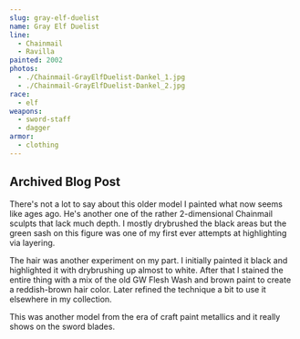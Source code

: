 ```yaml
---
slug: gray-elf-duelist
name: Gray Elf Duelist
line:
  - Chainmail
  - Ravilla
painted: 2002
photos:
  - ./Chainmail-GrayElfDuelist-Dankel_1.jpg
  - ./Chainmail-GrayElfDuelist-Dankel_2.jpg
race:
  - elf
weapons:
  - sword-staff
  - dagger
armor:
  - clothing
---
```


## Archived Blog Post

There's not a lot to say about this older model I painted what now seems like ages ago. He's another one of the rather 2-dimensional Chainmail sculpts that lack much depth. I mostly drybrushed the black areas but the green sash on this figure was one of my first ever attempts at highlighting via layering.

The hair was another experiment on my part. I initially painted it black and highlighted it with drybrushing up almost to white. After that I stained the entire thing with a mix of the old GW Flesh Wash and brown paint to create a reddish-brown hair color. Later refined the technique a bit to use it elsewhere in my collection.

This was another model from the era of craft paint metallics and it really shows on the sword blades.
